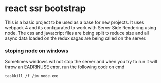 # react ssr bootstrap
This is a basic project to be used as a base for new projects. 
It uses webpack 4 and its configurated to work with Server Side Rendering
using node. The css and javascript files are being split to reduce size and
all async data loaded on the redux sagas are being called on the server.

### stoping node on windows
Sometimes windows will not stop the server and when you try to run it will throw an EADRINUSE error,
run the following code on cmd

```
taskkill /f /im node.exe
```